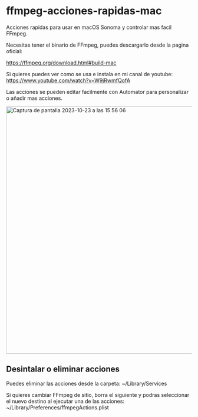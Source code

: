 # ffmpeg-acciones-rapidas-mac
Acciones rapidas para usar en macOS Sonoma y controlar mas facil FFmpeg.

Necesitas tener el binario de FFmpeg, puedes descargarlo desde la pagina oficial:

https://ffmpeg.org/download.html#build-mac

Si quieres puedes ver como se usa e instala en mi canal de youtube:
https://www.youtube.com/watch?v=W9jRwmfQofA


Las acciones se pueden editar facilmente con Automator para personalizar o añadir mas acciones.

<img width="670" alt="Captura de pantalla 2023-10-23 a las 15 56 06" src="https://github.com/ektorcaba/ffmpeg-acciones-rapidas-mac/assets/316738/d3abe2ea-1a18-4919-b970-afd27f1a7b69">


## Desintalar o eliminar acciones
Puedes eliminar las acciones desde la carpeta:
~/Library/Services

Si quieres cambiar FFmpeg de sitio, borra el siguiente y podras seleccionar el nuevo destino al ejecutar una de las acciones:
~/Library/Preferences/ffmpegActions.plist
